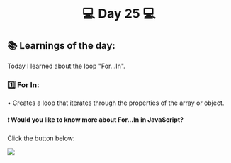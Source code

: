 <h1 align="center">💻 Day 25 💻</h1>

<h2>📚 Learnings of the day:</h2>
<p>Today I learned about the loop "For...In".</p>

<h3>1️⃣ For In: </h3>
<p>• Creates a loop that iterates through the properties of the array or object.</p>

<h4>❗ Would you like to know more about For...In in JavaScript?</h4>
<p> Click the button below:</p>
<a href="https://developer.mozilla.org/en-US/docs/Web/JavaScript/Reference/Statements/for...in">
<img src="https://img.shields.io/static/v1?label=USE&message=FOR_IN&color=f0d500&style=for-the-badge"/>
</a>
